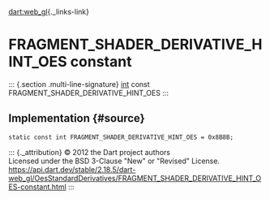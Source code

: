 [dart:web\_gl](../../dart-web_gl/dart-web_gl-library){._links-link}

FRAGMENT\_SHADER\_DERIVATIVE\_HINT\_OES constant
================================================

::: {.section .multi-line-signature}
[int](../../dart-core/int-class) const
FRAGMENT\_SHADER\_DERIVATIVE\_HINT\_OES
:::

Implementation {#source}
--------------

``` {.language-dart data-language="dart"}
static const int FRAGMENT_SHADER_DERIVATIVE_HINT_OES = 0x8B8B;
```

::: {._attribution}
© 2012 the Dart project authors\
Licensed under the BSD 3-Clause \"New\" or \"Revised\" License.\
<https://api.dart.dev/stable/2.18.5/dart-web_gl/OesStandardDerivatives/FRAGMENT_SHADER_DERIVATIVE_HINT_OES-constant.html>
:::
